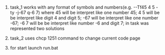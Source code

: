 1. task_1 works with any format of symbols and numbers(e.g. --Tf45 4 5 -ty -j-67 q-6 7)
	where 
		45 will be interpret like one number 45;
		4 5 will be be interpret like digit 4 and digit 5;
		-67 will be interpret like one number -67;
		-6 7 will be be interpret like number -6 and digit 7;
	in task was represented two solutions

2. task_2 uses chcp 1251 command to change current code page

3. for start launch run.bat
